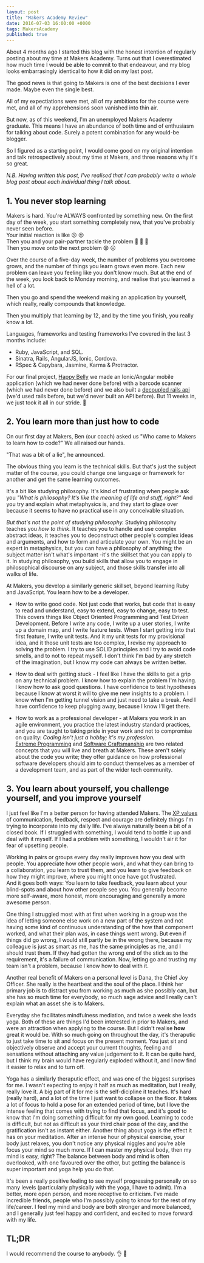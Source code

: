 ```yaml
---
layout: post
title: "Makers Academy Review"
date: 2016-07-03 16:00:00 +0000
tags: MakersAcademy
published: true
---
```


About 4 months ago I started this blog with the honest intention of regularly posting about my time at Makers Academy. Turns out that I overestimated how much time I would be able to commit to that endeavour, and my blog looks embarrasingly identical to how it did on my last post.

The good news is that going to Makers is one of the best decisions I ever made. Maybe even the single best.

All of my expectiations were met, all of my ambitions for the course were met, and all of my apprehensions soon vanished into thin air.

But now, as of this weekend, I'm an unemployed Makers Academy graduate. This means I have an abundance of both time and of enthusiasm for talking about code. Surely a potent combination for any would-be blogger.


So I figured as a starting point, I would come good on my original intention and talk retrospectively about my time at Makers, and three reasons why it's so great.

*N.B. Having written this post, I've realised that I can probably write a whole blog post about each individual thing I talk about.*

## 1. You never stop learning

Makers is hard. You're ALWAYS confronted by something new. On the first day of the week, you start something completely new, that you've probably never seen before.  
Your initial reaction is like :confused: :neutral_face:  
Then you and your pair-partner tackle the problem :raised_hands: :tada: :beers:  
Then you move onto the next problem :anguished: :confounded:  

Over the course of a five-day week, the number of problems you overcome grows, and the number of things you learn grows even more. Each new problem can leave you feeling like you don't know much. But at the end of the week, you look back to Monday morning, and realise that you learned a hell of a lot.

Then you go and spend the weekend making an application by yourself, which really, really compounds that knowledge.

Then you multiply that learning by 12, and by the time you finish, you really know a lot.

Languages, frameworks and testing frameworks I've covered in the last 3 months include:
- Ruby, JavaScript, and SQL.
- Sinatra, Rails, AngularJS, Ionic, Cordova.
- RSpec & Capybara, Jasmine, Karma & Protractor.

 For our final project, [Happy Belly](https://github.com/harrim91/allergy_scanner_frontend) we made an Ionic/Angular mobile application (which we had never done before) with a barcode scanner (which we had never done before) and we also built a [decoupled rails api](https://github.com/harrim91/allergy_scanner_backend) (we'd used rails before, but we'd never built an API before). But 11 weeks in, we just took it all in our stride. :pineapple:

## 2. You learn more than just how to code

On our first day at Makers, Ben (our coach) asked us "Who came to Makers to learn how to code?" We all raised our hands.

"That was a bit of a lie", he announced.

 The obvious thing you learn is the technical skills. But that's just the subject matter of the course, you could change one language or framework for another and get the same learning outcomes.

 It's a bit like studying philosophy. It's kind of frustrating when people ask you *"What is philosophy? It's like the meaning of life and stuff, right?"* And you try and explain what metaphysics is, and they start to glaze over because it seems to have no practical use in any conceivable situation.

 *But that's not the point of studying philosophy.* Studying philosophy teaches you *how to think*. It teaches you to handle and use complex abstract ideas, it teaches you to deconstruct other people's complex ideas and arguments, and how to form and articulate your own. You might be an expert in metaphysics, but you can have a philosophy of anything; the subject matter isn't what's important -it's the skillset that you can apply to it. In studying philosophy, you build skills that allow you to engage in philosophical discourse on any subject, and those skills transfer into all walks of life.

 At Makers, you develop a similarly generic skillset, beyond learning Ruby and JavaScript. You learn how to be a developer.

 - How to write good code. Not just code that works, but code that is easy to read and understand, easy to extend, easy to change, easy to test.  
 This covers things like Object Oriented Programming and Test Driven Development.  Before I write any code, I write up a user stories, I write up a domain map, and I write feature tests. When I start getting into that first feature, I write unit tests. And it my unit tests for my provisional idea, and it those unit tests are too complex, I revise my approach to solving the problem. I try to use SOLID principles and I try to avoid code smells, and to not to repeat myself. I don't think I'm bad by any stretch of the imagination, but I know my code can always be written better.

 - How to deal with getting stuck - I feel like I have the skills to get a grip on any technical problem. I know how to explain the problem I'm having. I know how to ask good questions. I have confidence to test hypotheses because I know at worst it will to give me new insights to a problem. I know when I'm getting tunnel vision and just need to take a break. And I have confidence to keep plugging away, because I know I'll get there.

 - How to work as a professional developer - at Makers you work in an agile environment, you practice the latest industry standard practices, and you are taught to taking pride in your work and not to compromise on quality: *Coding isn't just a hobby; it's my profession.*  
 [Extreme Programming](http://www.extremeprogramming.org) and [Software Craftsmanship](manifesto.softwarecraftsmanship.org) are two related concepts that you will live and breath at Makers. These aren't solely about the code you write; they offer guidance on how professional software developers should aim to conduct themselves as a member of a development team, and as part of the wider tech community.


## 3. You learn about yourself, you challenge yourself, and you improve yourself

I just feel like I'm a better person for having attended Makers. The [XP values](http://www.extremeprogramming.org/values.html) of communication, feedback, respect and courage are definitely things I'm trying to incorporate into my daily life. I've always naturally been a bit of a closed book. If I struggled with something, I would tend to bottle it up and deal with it myself. If I had a problem with something, I wouldn't air it for fear of upsetting people.

Working in pairs or groups every day really improves how you deal with people. You appreciate how other people work, and what they can bring to a collaboration, you learn to trust them, and you learn to give feedback on how they might improve, where you might once have got frustrated.  
And it goes both ways: You learn to take feedback, you learn about your blind-spots and about how other people see you. You generally become more self-aware, more honest, more encouraging and generally a more awesome person.

One thing I struggled most with at first when working in a group was the idea of letting someone else work on a new part of the system and not having some kind of continuous understanding of the how that component worked, and what their plan was, in case things went wrong. But even if things did go wrong, I would still partly be in the wrong there, because my colleague is just as smart as me, has the same principles as me, and I should trust them. If they had gotten the wrong end of the stick as to the requirement, it's a failure of communication. Now, letting go and trusting my team isn't a problem, because I know how to deal with it.

Another real benefit of Makers on a personal level is Dana, the Chief Joy Officer. She really is the heartbeat and the soul of the place. I think her primary job is to distract you from working as much as she possibly can, but she has so much time for everybody, so much sage advice and I really can't explain what an asset she is to Makers.

Everyday she facilitates mindfulness mediation, and twice a week she leads yoga. Both of these are things I'd been interested in prior to Makers, and were an attraction when applying to the course. But I didn't realise **how** great it would be. With so much going on throughout the day, it's theraputic to just take time to sit and focus on the present moment. You just sit and objectively observe and accept your current thoughts, feeling and sensations without attaching any value judgement to it. It can be quite hard, but I think my brain would have regularly exploded without it, and I now find it easier to relax and to turn off.

Yoga has a similarly theraputic effect, and was one of the biggest surprises for me. I wasn't expecting to enjoy it half as much as meditation, but I really, really love it. A big part of it for me is the self-dicipline it teaches. It's hard (really hard), and a lot of the time I just want to collapse on the floor. It takes a lot of focus to hold a pose for an extended period of time, but I love the intense feeling that comes with trying to find that focus, and it's good to know that I'm doing something difficult for my own good. Learning to code is difficult, but not as difficult as your third chair pose of the day, and the gratification isn't as instant either. Another thing about yoga is the effect it has on your meditation. After an intense hour of physical exercise, your body just relaxes, you don't notice any physical niggles and you're able focus your mind so much more. If I can master my physical body, then my mind is easy, right? The balance between body and mind is often overlooked, with one favoured over the other, but getting the balance is super important and yoga help you do that.

It's been a really positive feeling to see myself progressing personally on so many levels (particularly physically with the yoga, I have to admit). I'm a better, more open person, and more receptive to criticism. I've made incredible friends, people who I'm possibly going to know for the rest of my life/career. I feel my mind and body are both stronger and more balanced, and I generally just feel happy and confident, and excited to move forward with my life.

## TL;DR
I would recommend the course to anybody. :ok_hand: :100: